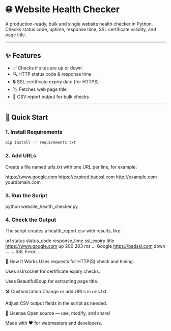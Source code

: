 # 🌐 Website Health Checker

A production-ready, bulk and single website health checker in Python.  
Checks status code, uptime, response time, SSL certificate validity, and page title.

---

## ✨ Features

- ✅ Checks if sites are up or down  
- 🔍 HTTP status code & response time  
- 🔒 SSL certificate expiry date (for HTTPS)  
- 🏷️ Fetches web page title  
- 📝 CSV report output for bulk checks  

---

## 🚀 Quick Start

### 1. Install Requirements

```bash
pip install -r requirements.txt

```
### 2. Add URLs
Create a file named urls.txt with one URL per line, for example:


https://www.google.com
https://expired.badssl.com
http://example.com
yourdomain.com


### 3. Run the Script

python website_health_checker.py


### 4. Check the Output
The script creates a health_report.csv with results, like:

url	status	status_code	response_time	ssl_expiry	title
https://www.google.com	up	200	203 ms	...	Google
https://badssl.com	down	...	...	SSL Error: ...	

🧠 How It Works
Uses requests for HTTP(S) check and timing.

Uses ssl/socket for certificate expiry checks.

Uses BeautifulSoup for extracting page title.

🛠️ Customization
Change or add URLs in urls.txt.

Adjust CSV output fields in the script as needed.

📜 License
Open source — use, modify, and share!

Made with ❤️ for webmasters and developers.